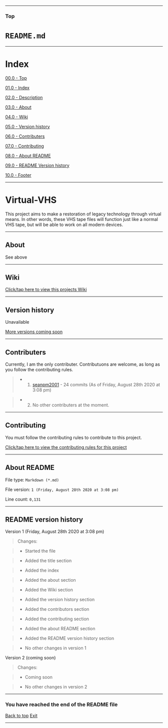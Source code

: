 ***

### Top

# `README.md`

***

# Index

[00.0 - Top](#Top)

[01.0 - Index](#Index)

[02.0 - Description](#Virtual-VHS)

[03.0 - About](#About)

[04.0 - Wiki](#Wiki)

[05.0 - Version history](#Version-history)

[06.0 - Contributers](#Contributers)

[07.0 - Contributing](#Contributing)

[08.0 - About README](#About-README)

[09.0 - README Version history](#README-version-history)

[10.0 - Footer](#You-have-reached-the-end-of-the-README-file)

***

# Virtual-VHS
This project aims to make a restoration of legacy technology through virtual means. In other words, these VHS tape files will function just like a normal VHS tape, but will be able to work on all modern devices.

***

## About

See above

***

## Wiki

[Click/tap here to view this projects Wiki](https://github.com/seanpm2001/Virtual-VHS/wiki)

***

## Version history

Unavailable

[More versions coming soon](https://www.example.com)

***

## Contributers

Currently, I am the only contributer. Contributuons are welcome, as long as you follow the contributing rules.

> * 1. [seanpm2001](https://github.com/seanpm2001/) - 24 commits (As of Friday, August 28th 2020 at 3:08 pm)

> * 2. No other contributers at the moment.

***

## Contributing

You must follow the contributing rules to contribute to this project.

[Click/tap here to view the contributing rules for this project](https://github.com/seanpm2001/Virtual-VHS/blob/master/CONTRIBUTING.md)

***

## About README

File type: `Markdown (*.md)`

File version: `1 (Friday, August 28th 2020 at 3:08 pm)`

Line count: `0,131`

***

## README version history

Version 1 (Friday, August 28th 2020 at 3:08 pm)

> Changes:

> * Started the file

> * Added the title section

> * Added the index

> * Added the about section

> * Added the Wiki section

> * Added the version history section

> * Added the contributors section

> * Added the contributing section

> * Added the about README section

> * Added the README version history section

> * No other changes in version 1

Version 2 (coming soon)

> Changes:

> * Coming soon

> * No other changes in version 2

***

### You have reached the end of the README file

[Back to top](#Top) [Exit](https://github.com)

***
